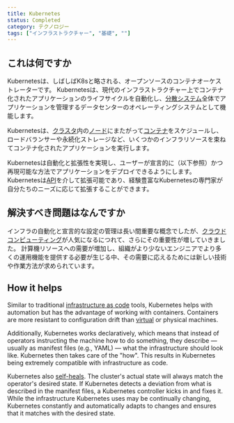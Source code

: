 ```yaml
---
title: Kubernetes
status: Completed
category: テクノロジー
tags: ["インフラストラクチャー", "基礎", ""]
---
```


## これは何ですか

Kubernetesは、しばしばK8sと略される、オープンソースのコンテナオーケストレーターです。
Kubernetesは、現代のインフラストラクチャー上でコンテナ化されたアプリケーションのライフサイクルを自動化し、[分散システム](/ja/distributed-systems/)全体でアプリケーションを管理するデータセンターのオペレーティングシステムとして機能します。

Kubernetesは、[クラスタ](/ja/cluster/)内の[ノード](/ja/nodes/)にまたがって[コンテナ](/ja/container/)をスケジュールし、ロードバランサーや永続化ストレージなど、いくつかのインフラリソースを束ねてコンテナ化されたアプリケーションを実行します。

Kubernetesは自動化と拡張性を実現し、ユーザーが宣言的に（以下参照）かつ再現可能な方法でアプリケーションをデプロイできるようにします。
Kubernetesは[API](/ja/application-programming-interface/)を介して拡張可能であり、経験豊富なKubernetesの専門家が自分たちのニーズに応じて拡張することができます。

## 解決すべき問題はなんですか

インフラの自動化と宣言的な設定の管理は長い間重要な概念でしたが、[クラウドコンピューティング](/ja/cloud-computing/)が人気になるにつれて、さらにその重要性が増していきました。
計算機リソースへの需要が増加し、組織がより少ないエンジニアでより多くの運用機能を提供する必要が生じる中、その需要に応えるためには新しい技術や作業方法が求められています。

## How it helps

Similar to traditional [infrastructure as code](/infrastructure-as-code/) tools, Kubernetes helps with automation but has the advantage of working with containers.
Containers are more resistant to configuration drift than [virtual](/virtual-machine/) or physical machines.

Additionally, Kubernetes works declaratively, which means that instead of operators instructing the machine how to do something, they describe — usually as manifest files (e.g., YAML) — what the infrastructure should look like.
Kubernetes then takes care of the "how".
This results in Kubernetes being extremely compatible with infrastructure as code.

Kubernetes also [self-heals](/self-healing/).
The cluster's actual state will always match the operator's desired state.
If Kubernetes detects a deviation from what is described in the manifest files, a Kubernetes controller kicks in and fixes it.
While the infrastructure Kubernetes uses may be continually changing, Kubernetes constantly and automatically adapts to changes and ensures that it matches with the desired state.
